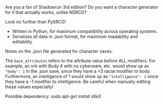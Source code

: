 Are you a fan of Shadowrun 3rd edition? Do you want a character generator for it that actually works, unlike NSRCG?

Look no further than PySRCG!
* Written in Python, for maximum compatibility across operating systems.
* Serializes all data in .json format, for maximum readability and editability.

Notes on the .json file generated for character saves:

The `base_attributes` refers to the attribute value before ALL modifiers. 
For example, an ork with Body 4 with no cyberware, etc. would show up as `"body": 1` in the .json save, since they have
a +3 racial modifier to body.
Furthermore, an intelligence of 1 would show up as `"intelligence": 2` since they have a -1 modifier to intelligence.
Be careful when manually editing these values especially!

Possible dependency: sudo apt-get install idle3
